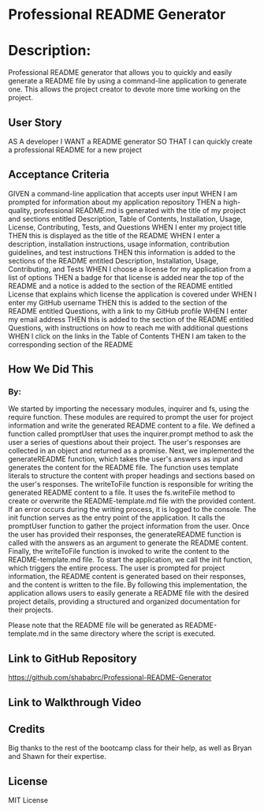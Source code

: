 # Professional README Generator

# Description: 
Professional README generator that allows you to quickly and easily generate a README file by using a command-line application to generate one. This allows the project creator to devote more time working on the project.

## User Story

AS A developer
I WANT a README generator
SO THAT I can quickly create a professional README for a new project

## Acceptance Criteria

GIVEN a command-line application that accepts user input
WHEN I am prompted for information about my application repository
THEN a high-quality, professional README.md is generated with the title of my project and sections entitled Description, Table of Contents, Installation, Usage, License, Contributing, Tests, and Questions
WHEN I enter my project title
THEN this is displayed as the title of the README
WHEN I enter a description, installation instructions, usage information, contribution guidelines, and test instructions
THEN this information is added to the sections of the README entitled Description, Installation, Usage, Contributing, and Tests
WHEN I choose a license for my application from a list of options
THEN a badge for that license is added near the top of the README and a notice is added to the section of the README entitled License that explains which license the application is covered under
WHEN I enter my GitHub username
THEN this is added to the section of the README entitled Questions, with a link to my GitHub profile
WHEN I enter my email address
THEN this is added to the section of the README entitled Questions, with instructions on how to reach me with additional questions
WHEN I click on the links in the Table of Contents
THEN I am taken to the corresponding section of the README

## How We Did This
### By: 
We started by importing the necessary modules, inquirer and fs, using the require function. These modules are required to prompt the user for project information and write the generated README content to a file.
We defined a function called promptUser that uses the inquirer.prompt method to ask the user a series of questions about their project. The user's responses are collected in an object and returned as a promise.
Next, we implemented the generateREADME function, which takes the user's answers as input and generates the content for the README file. The function uses template literals to structure the content with proper headings and sections based on the user's responses.
The writeToFile function is responsible for writing the generated README content to a file. It uses the fs.writeFile method to create or overwrite the README-template.md file with the provided content. If an error occurs during the writing process, it is logged to the console.
The init function serves as the entry point of the application. It calls the promptUser function to gather the project information from the user. Once the user has provided their responses, the generateREADME function is called with the answers as an argument to generate the README content. Finally, the writeToFile function is invoked to write the content to the README-template.md file.
To start the application, we call the init function, which triggers the entire process. The user is prompted for project information, the README content is generated based on their responses, and the content is written to the file.
By following this implementation, the application allows users to easily generate a README file with the desired project details, providing a structured and organized documentation for their projects.

Please note that the README file will be generated as README-template.md in the same directory where the script is executed.



## Link to GitHub Repository
https://github.com/shababrc/Professional-README-Generator 

## Link to Walkthrough Video


## Credits
Big thanks to the rest of the bootcamp class for their help, as well as Bryan and Shawn for their expertise. 

## License
MIT License